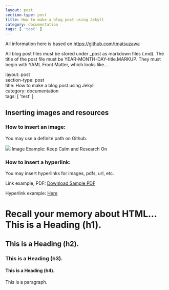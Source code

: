 ```yaml
---
layout: post
section-type: post
title: How to make a blog post using Jekyll
category: documentation
tags: [ 'test' ]
---
```


<p> All information here is based on
<a href="https://github.com/tmatsuzawa"> https://github.com/tmatsuzawa</a>  </p>

<p> All blog post files must be stored under _post as markdown files (.md). The title of the post file must be YEAR-MONTH-DAY-title.MARKUP.
They must begin with YAML Front Matter, which looks like... </p>

<p> layout: post <br>
section-type: post <br>
title: How to make a blog post using Jekyll <br>
category: documentation <br>
tags: [ 'test' ] </p>


<h2> Inserting images and resources </h2>
<h3> How to insert an image:</h3>
<p> You may use a definite path on Github. </p>
<img src="https://tmatsuzawa.github.io/img/2017-09-23/Keep_Calm.jpg"  >
Image Example: Keep Calm and Research On



<h3>  How to insert a hyperlink:</h3>
<p> You may insert hyperlinks for images, pdfs, url, etc. </p>

<p> Link example, PDF:  <a href="https://tmatsuzawa.github.io/cv/CV_TakumiMatsuzawa.pdf"> Download Sample PDF </a></p>
<p> Hyperlink example: <a href="https://github.com/tmatsuzawa"> Here</a> </p>


<h1> Recall your memory about HTML...
This is a Heading (h1). </h1>
<h2> This is a Heading (h2). </h2>
<h3> This is a Heading (h3). </h3>
<h4> This is a Heading (h4). </h4>
<p> This is a paragraph.</p>